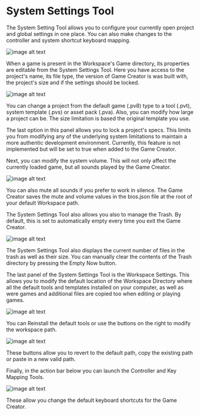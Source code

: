 # System Settings Tool

​The System Setting Tool allows you to configure your currently open project and global settings in one place. You can also make changes to the controller and system shortcut keyboard mapping.

![image alt text](images/SystemSettingsTool_image_0.png)

When a game is present in the Workspace's Game directory, its properties are editable from the System Settings Tool. Here you have access to the project's name, its file type, the version of Game Creator is was built with, the project's size and if the settings should be locked.

![image alt text](images/SystemSettingsTool_image_1.png)

You can change a project from the default game (.pv8) type to a tool (.pvt), system template (.pvs) or asset pack (.pva). Also, you can modify how large a project can be. The size limitation is based the original template you use.

The last option in this panel allows you to lock a project's specs. This limits you from modifying any of the underlying system limitations to maintain a more authentic development environment. Currently, this feature is not implemented but will be set to true when added to the Game Creator.

Next, you can modify the system volume. This will not only affect the currently loaded game, but all sounds played by the Game Creator. 

![image alt text](images/SystemSettingsTool_image_2.png)

You can also mute all sounds if you prefer to work in silence. The Game Creator saves the mute and volume values in the bios.json file at the root of your default Workspace path.

The System Settings Tool also allows you also to manage the Trash. By default, this is set to automatically empty every time you exit the Game Creator. 

![image alt text](images/SystemSettingsTool_image_3.png)

The System Settings Tool also displays the current number of files in the trash as well as their size. You can manually clear the contents of the Trash directory by pressing the Empty Now button.

The last panel of the System Settings Tool is the Workspace Settings. This allows you to modify the default location of the Workspace Directory where all the default tools and templates installed on your computer, as well as were games and additional files are copied too when editing or playing games.

![image alt text](images/SystemSettingsTool_image_4.png)

You can Reinstall the default tools or use the buttons on the right to modify the workspace path.

![image alt text](images/SystemSettingsTool_image_5.png)

These buttons allow you to revert to the default path, copy the existing path or paste in a new valid path.

Finally, in the action bar below you can launch the Controller and Key Mapping Tools. 

![image alt text](images/SystemSettingsTool_image_6.png)

These allow you change the default keyboard shortcuts for the Game Creator.

